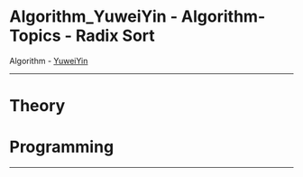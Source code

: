 # Algorithm_YuweiYin - Algorithm-Topics - Radix Sort

Algorithm - [YuweiYin](https://github.com/YuweiYin)

---

# Theory


# Programming


---
